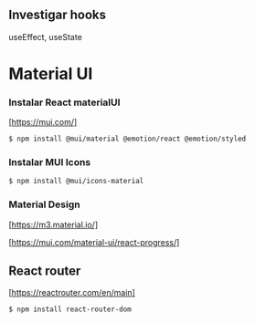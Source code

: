 ## Investigar hooks
useEffect, useState

# Material UI 
### Instalar React materialUI
[https://mui.com/]
```sh
$ npm install @mui/material @emotion/react @emotion/styled
```
### Instalar MUI Icons
```sh
$ npm install @mui/icons-material
```

### Material Design
[https://m3.material.io/]

[https://mui.com/material-ui/react-progress/]

## React router
[https://reactrouter.com/en/main]
```sh
$ npm install react-router-dom
```